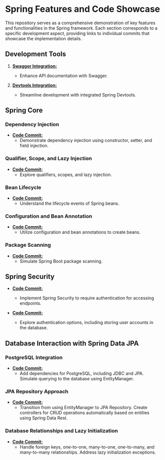 # Spring Features and Code Showcase

This repository serves as a comprehensive demonstration of key features and functionalities in the Spring framework. Each section corresponds to a specific development aspect, providing links to individual commits that showcase the implementation details.

## Development Tools

1. [**Swagger Integration:**](https://github.com/dwinanto34/Spring/commit/b55a2d910294f5303b1420b90c481f4adefb39e1)
   - Enhance API documentation with Swagger.

2. [**Devtools Integration:**](https://github.com/dwinanto34/Spring/commit/55f8e50e35b5367902407a52d4dc93dc82b1b72e)
   - Streamline development with integrated Spring Devtools.

## Spring Core

### Dependency Injection

- [**Code Commit:**](https://github.com/dwinanto34/Spring/commit/8bbca9627eadd280580f70a464080c41670db4a0)
  - Demonstrate dependency injection using constructor, setter, and field injection.

### Qualifier, Scope, and Lazy Injection

- [**Code Commit:**](https://github.com/dwinanto34/Spring/commit/c46d387b5ad2b526eb9ebf9992f69520b1055c1d)
  - Explore qualifiers, scopes, and lazy injection.

### Bean Lifecycle

- [**Code Commit:**](https://github.com/dwinanto34/Spring/commit/97421ab28e13bd9019df8dc8cf0359f285b1bb9e)
  - Understand the lifecycle events of Spring beans.

### Configuration and Bean Annotation

- [**Code Commit:**](https://github.com/dwinanto34/Spring/commit/340cf53d35235c06e8074d5cc520d5c935ec3c56)
  - Utilize configuration and bean annotations to create beans.

### Package Scanning

- [**Code Commit:**](https://github.com/dwinanto34/Spring/commit/39c64f44b4338da68a5a978f410b9757b92635b8)
  - Simulate Spring Boot package scanning.

## Spring Security

- [**Code Commit:**](https://github.com/dwinanto34/Spring/commit/5761ca065c7d14c41e231d79ef45e1bc65061d89)
  - Implement Spring Security to require authentication for accessing endpoints.

- [**Code Commit:**](https://github.com/dwinanto34/Spring/commit/6b7781264d543e83ac88f76a7e103a768ed58ef3)
  - Explore authentication options, including storing user accounts in the database.

## Database Interaction with Spring Data JPA

### PostgreSQL Integration

- [**Code Commit:**](https://github.com/dwinanto34/Spring/commit/7fee50a81fd44b1c8e0d7e51d287e1e7e787a8e8)
  - Add dependencies for PostgreSQL, including JDBC and JPA. Simulate querying to the database using EntityManager.

### JPA Repository Approach

- [**Code Commit:**](https://github.com/dwinanto34/Spring/commit/ae39ee4a6188b1ecbcdfb5754ed12c85e7e652c0)
  - Transition from using EntityManager to JPA Repository. Create controllers for CRUD operations automatically based on entities using Spring Data Rest.

### Database Relationships and Lazy Initialization

- [**Code Commit:**](https://github.com/dwinanto34/Spring/commit/06b81f6a34fdfcfdd1e0910a3f5694f7a993822a)
  - Handle foreign keys, one-to-one, many-to-one, one-to-many, and many-to-many relationships. Address lazy initialization exceptions.
